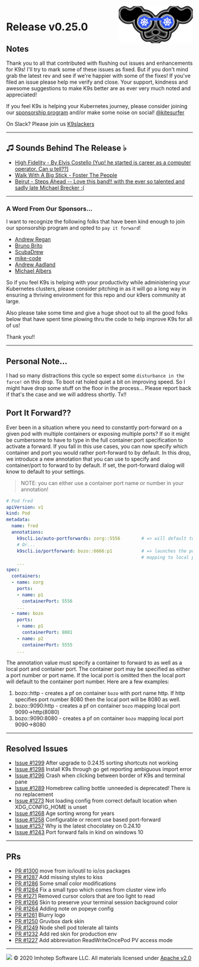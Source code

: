 <img src="https://raw.githubusercontent.com/derailed/k9s/master/assets/k9s_small.png" align="right" width="200" height="auto"/>

# Release v0.25.0

## Notes

Thank you to all that contributed with flushing out issues and enhancements for K9s! I'll try to mark some of these issues as fixed. But if you don't mind grab the latest rev and see if we're happier with some of the fixes! If you've filed an issue please help me verify and close. Your support, kindness and awesome suggestions to make K9s better are as ever very much noted and appreciated!

If you feel K9s is helping your Kubernetes journey, please consider joining our [sponsorship program](https://github.com/sponsors/derailed) and/or make some noise on social! [@kitesurfer](https://twitter.com/kitesurfer)

On Slack? Please join us [K9slackers](https://join.slack.com/t/k9sers/shared_invite/enQtOTA5MDEyNzI5MTU0LWQ1ZGI3MzliYzZhZWEyNzYxYzA3NjE0YTk1YmFmNzViZjIyNzhkZGI0MmJjYzhlNjdlMGJhYzE2ZGU1NjkyNTM)

---

## ♫ Sounds Behind The Release ♭

* [High Fidelity - By Elvis Costello (Yup! he started is career as a computer operator. Can u tell??)](https://www.youtube.com/watch?v=DJS-2kacmpU)
* [Walk With A Big Stick - Foster The People](https://www.youtube.com/watch?v=XMY1VMTyl8s)
* [Beirut - Steps Ahead -- Love this band!! with the ever so talented and sadly late Michael Brecker ;(](https://www.youtube.com/watch?v=UExKTZ3veB8)

---

### A Word From Our Sponsors...

I want to recognize the following folks that have been kind enough to join our sponsorship program and opted to `pay it forward`!

* [Andrew Regan](https://github.com/poblish)
* [Bruno Brito](https://github.com/brunohbrito)
* [ScubaDrew](https://github.com/ScubaDrew)
* [mike-code](https://github.com/mike-code)
* [Andrew Aadland](https://github.com/DaemonDude23)
* [Michael Albers](https://github.com/michaeljohnalbers)

So if you feel K9s is helping with your productivity while administering your Kubernetes clusters, please consider pitching in as it will go a long way in ensuring a thriving environment for this repo and our k9ers community at large.

Also please take some time and give a huge shoot out to all the good folks below that have spent time plowing thru the code to help improve K9s for all of us!

Thank you!!

---

## Personal Note...

I had so many distractions this cycle so expect some `disturbance in the farce!` on this drop.
To boot rat holed quiet a bit on improving speed. So I might have drop some stuff on the floor in the process...
Please report back if that's the case and we will address shortly. Tx!!

## Port It Forward??

Ever been in a situation where you need to constantly port-forward on a given pod with multiple containers or exposing multiple ports? If so it might be cumbersome to have to type in the full container:port specification to activate a forward. If you fall in this use cases, you can now specify which container and port you would rather port-forward to by default. In this drop, we introduce a new annotation that you can use to specify and container/port to forward to by default. If set, the port-forward dialog will know to default to your settings.

> NOTE: you can either use a container port name or number in your annotation!

```yaml
# Pod fred
apiVersion: v1
kind: Pod
metadata:
  name: fred
  annotations:
    k9scli.io/auto-portforwards: zorg::5556        # => will default to container zorg port 5556 and local port 5566. No port-forward dialog will be shown.
    # Or...
    k9scli.io/portforward: bozo::6666:p1           # => launches the port-forward dialog selecting default port-forward on container bozo port named p1(8081)
                                                   # mapping to local port 6666.
    ...
spec:
  containers:
  - name: zorg
    ports:
    - name: p1
      containerPort: 5556
    ...
  - name: bozo
    ports:
    - name: p1
      containerPort: 8081
    - name: p2
      containerPort: 5555
    ...
```

The annotation value must specify a container to forward to as well as a local port and container port. The container port may be specified as either a port number or port name. If the local port is omitted then the local port will default to the container port number. Here are a few examples:

1. bozo::http      - creates a pf on container `bozo` with port name http. If http specifies port number 8080 then the local port will be 8080 as well.
2. bozo::9090:http - creates a pf on container `bozo` mapping local port 9090->http(8080)
3. bozo::9090:8080 - creates a pf on container `bozo` mapping local port 9090->8080

---

## Resolved Issues

* [Issue #1299](https://github.com/derailed/k9s/issues/1299) After upgrade to 0.24.15 sorting shortcuts not working
* [Issue #1298](https://github.com/derailed/k9s/issues/1298) Install K9s through go get reporting ambiguous import error
* [Issue #1296](https://github.com/derailed/k9s/issues/1296) Crash when clicking between border of K9s and terminal pane
* [Issue #1289](https://github.com/derailed/k9s/issues/1289) Homebrew calling bottle :unneeded is deprecated! There is no replacement
* [Issue #1273](https://github.com/derailed/k9s/issues/1273) Not loading config from correct default location when XDG_CONFIG_HOME is unset
* [Issue #1268](https://github.com/derailed/k9s/issues/1268) Age sorting wrong for years
* [Issue #1258](https://github.com/derailed/k9s/issues/1258) Configurable or recent use based port-forward
* [Issue #1257](https://github.com/derailed/k9s/issues/1257) Why is the latest chocolatey on 0.24.10
* [Issue #1243](https://github.com/derailed/k9s/issues/1243) Port forward fails in kind on windows 10

---

## PRs

* [PR #1300](https://github.com/derailed/k9s/pull/1300) move from io/ioutil to io/os packages
* [PR #1287](https://github.com/derailed/k9s/pull/1287) Add missing styles to kiss
* [PR #1286](https://github.com/derailed/k9s/pull/1286) Some small color modifications
* [PR #1284](https://github.com/derailed/k9s/pull/1284) Fix a small typo which comes from cluster view info
* [PR #1271](https://github.com/derailed/k9s/pull/1271) Removed cursor colors that are too light to read
* [PR #1266](https://github.com/derailed/k9s/pull/1266) Skin to preserve your terminal session background color
* [PR #1264](https://github.com/derailed/k9s/pull/1205) Adding note on popeye config
* [PR #1261](https://github.com/derailed/k9s/pull/1261) Blurry logo
* [PR #1250](https://github.com/derailed/k9s/pull/1250) Gruvbox dark skin
* [PR #1249](https://github.com/derailed/k9s/pull/1249) Node shell pod tolerate all taints
* [PR #1232](https://github.com/derailed/k9s/pull/1232) Add red skin for production env
* [PR #1227](https://github.com/derailed/k9s/pull/1227) Add abbreviation ReadWriteOncePod PV access mode

---

<img src="https://raw.githubusercontent.com/derailed/k9s/master/assets/imhotep_logo.png" width="32" height="auto"/> © 2020 Imhotep Software LLC. All materials licensed under [Apache v2.0](http://www.apache.org/licenses/LICENSE-2.0)
